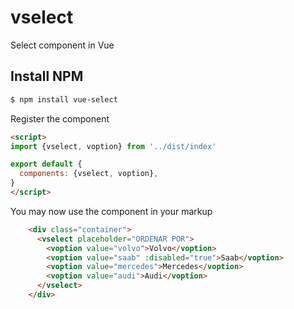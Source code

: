 # vselect
Select component in Vue


## Install NPM

```bash
$ npm install vue-select
```

Register the component

```html
<script>
import {vselect, voption} from '../dist/index'

export default {
  components: {vselect, voption},
}
</script>


```

You may now use the component in your markup

```html
    <div class="container">
      <vselect placeholder="ORDENAR POR">
        <voption value="volvo">Volvo</voption>
        <voption value="saab" :disabled="true">Saab</voption>
        <voption value="mercedes">Mercedes</voption>
        <voption value="audi">Audi</voption>
      </vselect>
    </div>
```
